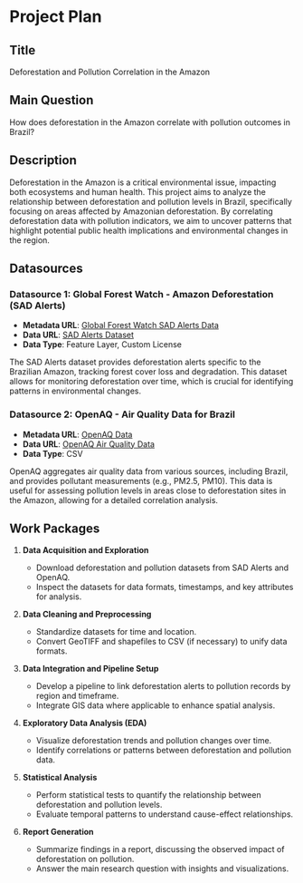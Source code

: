 # Project Plan

## Title
Deforestation and Pollution Correlation in the Amazon

## Main Question
How does deforestation in the Amazon correlate with pollution outcomes in Brazil?

## Description
Deforestation in the Amazon is a critical environmental issue, impacting both ecosystems and human health. This project aims to analyze the relationship between deforestation and pollution levels in Brazil, specifically focusing on areas affected by Amazonian deforestation. By correlating deforestation data with pollution indicators, we aim to uncover patterns that highlight potential public health implications and environmental changes in the region.

## Datasources

### Datasource 1: Global Forest Watch - Amazon Deforestation (SAD Alerts)
- **Metadata URL**: [Global Forest Watch SAD Alerts Data](https://data.globalforestwatch.org/datasets/gfw::sad-alerts/about)
- **Data URL**: [SAD Alerts Dataset](https://data.globalforestwatch.org/datasets/gfw::sad-alerts/about)
- **Data Type**: Feature Layer, Custom License

The SAD Alerts dataset provides deforestation alerts specific to the Brazilian Amazon, tracking forest cover loss and degradation. This dataset allows for monitoring deforestation over time, which is crucial for identifying patterns in environmental changes.

### Datasource 2: OpenAQ - Air Quality Data for Brazil
- **Metadata URL**: [OpenAQ Data](https://openaq.org/#/locations)
- **Data URL**: [OpenAQ Air Quality Data](https://openaq.org/#/locations)
- **Data Type**: CSV

OpenAQ aggregates air quality data from various sources, including Brazil, and provides pollutant measurements (e.g., PM2.5, PM10). This data is useful for assessing pollution levels in areas close to deforestation sites in the Amazon, allowing for a detailed correlation analysis.

## Work Packages

1. **Data Acquisition and Exploration**
   - Download deforestation and pollution datasets from SAD Alerts and OpenAQ.
   - Inspect the datasets for data formats, timestamps, and key attributes for analysis.
  
2. **Data Cleaning and Preprocessing**
   - Standardize datasets for time and location.
   - Convert GeoTIFF and shapefiles to CSV (if necessary) to unify data formats.

3. **Data Integration and Pipeline Setup**
   - Develop a pipeline to link deforestation alerts to pollution records by region and timeframe.
   - Integrate GIS data where applicable to enhance spatial analysis.

4. **Exploratory Data Analysis (EDA)**
   - Visualize deforestation trends and pollution changes over time.
   - Identify correlations or patterns between deforestation and pollution data.

5. **Statistical Analysis**
   - Perform statistical tests to quantify the relationship between deforestation and pollution levels.
   - Evaluate temporal patterns to understand cause-effect relationships.

6. **Report Generation**
   - Summarize findings in a report, discussing the observed impact of deforestation on pollution.
   - Answer the main research question with insights and visualizations.
